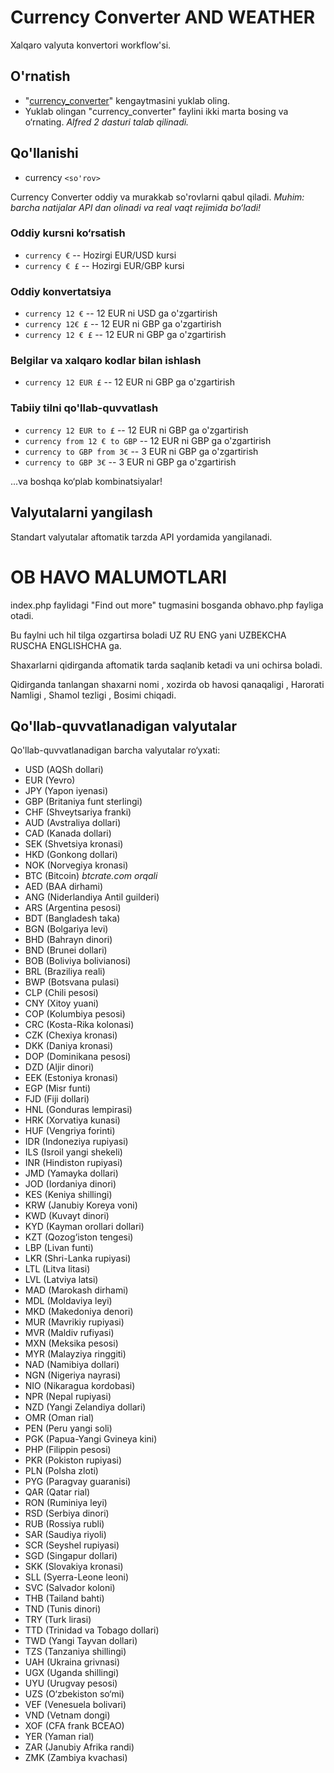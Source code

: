 Currency Converter AND WEATHER
============

Xalqaro valyuta konvertori workflow'si.


O'rnatish
----------------

- "[currency_converter](https://github.com/Javohir4401/currency_converter.git)" kengaytmasini yuklab oling.
- Yuklab olingan "currency_converter" faylini ikki marta bosing va o‘rnating.
*Alfred 2 dasturi talab qilinadi.*

Qo'llanishi
----------------

- currency `<so'rov>`

Currency Converter oddiy va murakkab so'rovlarni qabul qiladi.
*Muhim: barcha natijalar API dan olinadi va real vaqt rejimida bo‘ladi!*

### Oddiy kursni ko‘rsatish
 * `currency €` -- Hozirgi EUR/USD kursi
 * `currency € £` -- Hozirgi EUR/GBP kursi

### Oddiy konvertatsiya
 * `currency 12 €` -- 12 EUR ni USD ga o'zgartirish
 * `currency 12€ £` -- 12 EUR ni GBP ga o'zgartirish
 * `currency 12 € £` -- 12 EUR ni GBP ga o'zgartirish

### Belgilar va xalqaro kodlar bilan ishlash
 * `currency 12 EUR £` -- 12 EUR ni GBP ga o'zgartirish

### Tabiiy tilni qo'llab-quvvatlash
  * `currency 12 EUR to £` -- 12 EUR ni GBP ga o'zgartirish
  * `currency from 12 € to GBP` -- 12 EUR ni GBP ga o'zgartirish
  * `currency to GBP from 3€` -- 3 EUR ni GBP ga o'zgartirish
  * `currency to GBP 3€` -- 3 EUR ni GBP ga o'zgartirish

...va boshqa ko‘plab kombinatsiyalar!

Valyutalarni yangilash
----------------

Standart valyutalar aftomatik tarzda API yordamida yangilanadi.



OB HAVO MALUMOTLARI
============

index.php faylidagi "Find out more" tugmasini bosganda obhavo.php
fayliga otadi.

Bu faylni uch hil tilga ozgartirsa boladi UZ RU ENG yani
UZBEKCHA RUSCHA ENGLISHCHA ga.

Shaxarlarni qidirganda aftomatik tarda saqlanib ketadi va uni ochirsa boladi.

Qidirganda tanlangan shaxarni nomi , xozirda ob havosi qanaqaligi , Harorati
Namligi , Shamol tezligi , Bosimi chiqadi.




Qo'llab-quvvatlanadigan valyutalar
----------------

Qo'llab-quvvatlanadigan barcha valyutalar ro‘yxati:
- USD (AQSh dollari)
- EUR (Yevro)
- JPY (Yapon iyenasi)
- GBP (Britaniya funt sterlingi)
- CHF (Shveytsariya franki)
- AUD (Avstraliya dollari)
- CAD (Kanada dollari)
- SEK (Shvetsiya kronasi)
- HKD (Gonkong dollari)
- NOK (Norvegiya kronasi)
- BTC (Bitcoin) *btcrate.com orqali*
- AED (BAA dirhami)
- ANG (Niderlandiya Antil guilderi)
- ARS (Argentina pesosi)
- BDT (Bangladesh taka)
- BGN (Bolgariya levi)
- BHD (Bahrayn dinori)
- BND (Brunei dollari)
- BOB (Boliviya bolivianosi)
- BRL (Braziliya reali)
- BWP (Botsvana pulasi)
- CLP (Chili pesosi)
- CNY (Xitoy yuani)
- COP (Kolumbiya pesosi)
- CRC (Kosta-Rika kolonasi)
- CZK (Chexiya kronasi)
- DKK (Daniya kronasi)
- DOP (Dominikana pesosi)
- DZD (Aljir dinori)
- EEK (Estoniya kronasi)
- EGP (Misr funti)
- FJD (Fiji dollari)
- HNL (Gonduras lempirasi)
- HRK (Xorvatiya kunasi)
- HUF (Vengriya forinti)
- IDR (Indoneziya rupiyasi)
- ILS (Isroil yangi shekeli)
- INR (Hindiston rupiyasi)
- JMD (Yamayka dollari)
- JOD (Iordaniya dinori)
- KES (Keniya shillingi)
- KRW (Janubiy Koreya voni)
- KWD (Kuvayt dinori)
- KYD (Kayman orollari dollari)
- KZT (Qozog‘iston tengesi)
- LBP (Livan funti)
- LKR (Shri-Lanka rupiyasi)
- LTL (Litva litasi)
- LVL (Latviya latsi)
- MAD (Marokash dirhami)
- MDL (Moldaviya leyi)
- MKD (Makedoniya denori)
- MUR (Mavrikiy rupiyasi)
- MVR (Maldiv rufiyasi)
- MXN (Meksika pesosi)
- MYR (Malayziya ringgiti)
- NAD (Namibiya dollari)
- NGN (Nigeriya nayrasi)
- NIO (Nikaragua kordobasi)
- NPR (Nepal rupiyasi)
- NZD (Yangi Zelandiya dollari)
- OMR (Oman rial)
- PEN (Peru yangi soli)
- PGK (Papua-Yangi Gvineya kini)
- PHP (Filippin pesosi)
- PKR (Pokiston rupiyasi)
- PLN (Polsha zloti)
- PYG (Paragvay guaranisi)
- QAR (Qatar rial)
- RON (Ruminiya leyi)
- RSD (Serbiya dinori)
- RUB (Rossiya rubli)
- SAR (Saudiya riyoli)
- SCR (Seyshel rupiyasi)
- SGD (Singapur dollari)
- SKK (Slovakiya kronasi)
- SLL (Syerra-Leone leoni)
- SVC (Salvador koloni)
- THB (Tailand bahti)
- TND (Tunis dinori)
- TRY (Turk lirasi)
- TTD (Trinidad va Tobago dollari)
- TWD (Yangi Tayvan dollari)
- TZS (Tanzaniya shillingi)
- UAH (Ukraina grivnasi)
- UGX (Uganda shillingi)
- UYU (Urugvay pesosi)
- UZS (O‘zbekiston so‘mi)
- VEF (Venesuela bolivari)
- VND (Vetnam dongi)
- XOF (CFA frank BCEAO)
- YER (Yaman rial)
- ZAR (Janubiy Afrika randi)
- ZMK (Zambiya kvachasi)

